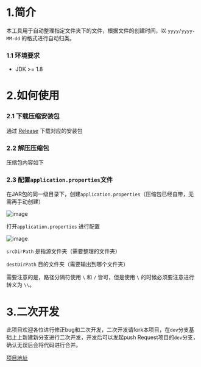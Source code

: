 # 1.简介
本工具用于自动整理指定文件夹下的文件，根据文件的创建时间，以 `yyyy/yyyy-MM-dd` 的格式进行自动归类。

### 1.1 环境要求
- JDK >= 1.8

# 2.如何使用

### 2.1 下载压缩安装包

通过 [Release](https://github.com/CheungChingYin/AutoRenameTool/releases) 下载对应的安装包

### 2.2 解压压缩包

压缩包内容如下


### 2.3 配置`application.properties`文件

在JAR包的同一级目录下，创建`application.properties`（压缩包已经自带，无需再手动创建）

![image](https://user-images.githubusercontent.com/20316736/231350547-7ff1979d-9ff4-4606-9ea4-799fe2754695.png)

打开`application.properties` 进行配置

![image](https://user-images.githubusercontent.com/20316736/231351092-1f2da435-3866-4908-af27-b203d758c2f6.png)

`srcDirPath` 是指源文件夹（需要整理的文件夹）

`destDirPath` 目的文件夹（需要输出到哪个文件夹）

需要注意的是，路径分隔符使用 `\` 和 `/` 皆可，但是使用 `\` 的时候必须要注意进行转义为 `\\`。

# 3.二次开发

此项目欢迎各位进行修正bug和二次开发，二次开发请fork本项目，在`dev`分支基础上上新建新分支进行二次开发，开发后可以发起push Request项目的`dev`分支，确认无误后会将代码进行合并。

[项目地址](https://github.com/CheungChingYin/AutoRenameTool)
